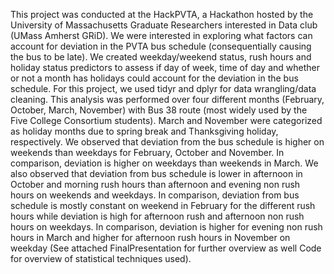This project was conducted at the HackPVTA, a Hackathon hosted by the University of Massachusetts Graduate Researchers interested in Data
club (UMass Amherst GRiD). We were interested in exploring what factors can account for deviation in the PVTA bus schedule 
(consequentially causing the bus to be late). We created weekday/weekend status, rush hours and holiday status predictors to assess if day
of week, time of day and whether or not a month has holidays could account for the deviation in the bus schedule. For this project,
we used tidyr and dplyr for data wrangling/data cleaning. This analysis was performed over four different months (February, October, March,
November) with Bus 38 route (most widely used by the Five College Consortium students). March and November were categorized as holiday
months due to spring break and Thanksgiving holiday, respectively. We observed that deviation from the bus schedule is higher on weekends
than weekdays for February, October and November. In comparison, deviation is higher on weekdays than weekends in March. We also observed
that deviation from bus schedule is lower in afternoon in October and morning rush hours than afternoon and evening non rush hours on weekends and weekdays. In comparison, deviation from bus schedule is mostly constant on weekend in February for
the different rush hours while deviation is high for afternoon rush and afternoon non rush hours on weekdays. In comparison, deviation is higher for evening non rush hours in March and higher for afternoon rush hours in November
on weekday (See attached FinalPresentation for further overview as well Code for overview of statistical techniques used). 

